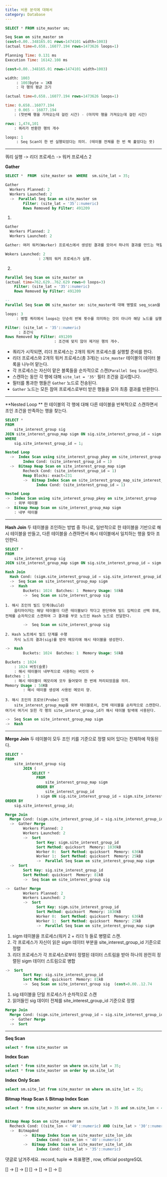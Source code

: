 ```yaml
---
title: 비용 분석에 대해서
category: Database
---
```

```sql
SELECT * FROM site_master sm; 
```

```sql
Seq Scan on site_master sm  
(cost=0.00..348165.01 rows=1474101 width=1003) 
(actual time=0.658..16077.194 rows=1473626 loops=1)  

Planning Time: 0.131 ms  
Execution Time: 16142.108 ms
```

```sql
(cost=0.00..348165.01 rows=1474101 width=1003) 

width: 1003
	 : 1003byte = 1KB
	 : 각 행의 평균 크기
```

```sql
(actual time=0.658..16077.194 rows=1473626 loops=1)  

time: 0.658..16077.194
	: 0.065 - 16077.194 
	: (첫번째 행을 가져오는데 걸린 시간) - (마지막 행을 가져오는데 걸린 시간)

rows: 1,474,101
	: 쿼리가 반환한 행의 개수

loops: 1
	 : Seq Scan이 한 번 실행되었다는 의미. (테이블 전체를 한 번 쭉 훑었다는 뜻)
```
--------

쿼리 실행 -> 리더 프로세스 -> 워커 프로세스 2 


**Gather**
```sql 
SELECT *  FROM  site_master sm  WHERE  sm.site_lat = 35;
```
```sql
Gather  
  Workers Planned: 2
  Workers Launched: 2
  ->  Parallel Seq Scan on site_master sm  
        Filter: (site_lat = '35'::numeric)
        Rows Removed by Filter: 491209
```
1. 
```SQL
Gather  
  Workers Planned: 2
  Workers Launched: 2

Gather: 여러 워커(Worker) 프로세스에서 생성된 결과를 모아서 하나의 결과를 만드는 역할.

Wokers Launched: 2
			   : 2개의 워커 프로세스가 실행.

```

2. 
```sql
Parallel Seq Scan on site_master sm  
(actual time=762.629..762.629 rows=0 loops=3)
	Filter: (site_lat = '35'::numeric)
	Rows Removed by Filter: 491209

-- 
Parallel Seq Scan ON site_master sm: site_master에 대해 병렬로 seq_scan을 수행한다.

loops: 3
	 : 병렬 쿼리에서 loops는 단순히 반복 횟수를 의미하는 것이 아니라 해당 노드를 실행한 총 프로세스의 숫 

Filter: (site_lat = '35'::numeric)
	  : 조건식
Rows Removed by Filter: 491209
					  : 조건에 맞지 않아 제거된 행의 개수.
```

- 쿼리가 시작되면, 리더 프로세스는 2개의 워커 프로세스를 실행할 준비를 한다.
- 리더 프로세스와 2개의 워커 프로세스(총 3개)는 `site_master` 테이블의 데이터 블록을 나누어 맡는다.
- 각 프로세스는 자신이 맡은 블록들을 순차적으로 스캔(`Parallel Seq Scan`)한다.
- 스캔하는 동안 각 행에 대해 `site_lat = '35'` 필터 조건을 검사합니다.
- 필터를 통과한 행들은 `Gather` 노드로 전송된다.
- `Gather` 노드는 모든 참여 프로세스로부터 받은 행들을 모아 최종 결과를 반환한다.

-------

**Nested Loop **
한 테이블의 각 행에 대해 다른 테이블을 반복적으로 스캔하면서 조인 조건을 만족하는 행을 찾는다.
```sql
SELECT *  
FROM  
    site_interest_group sig  
JOIN site_interest_group_map sigm ON sig.site_interest_group_id = sigm.site_interest_group_id  
WHERE  
    sig.site_interest_group_id = 1;
```

```sql
Nested Loop  
  ->  Index Scan using site_interest_group_pkey on site_interest_group sig  
        Index Cond: (site_interest_group_id = 1)
  ->  Bitmap Heap Scan on site_interest_group_map sigm 
        Recheck Cond: (site_interest_group_id = 1)
        Heap Blocks: exact=231
        ->  Bitmap Index Scan on site_interest_group_map_site_interest_group_id_index  
              Index Cond: (site_interest_group_id = 1)
```

```sql
Nested Loop
->  Index Scan using site_interest_group_pkey on site_interest_group 
	: 외부 테이블
->  Bitmap Heap Scan on site_interest_group_map sigm 
	: 내부 테이블
```
------

**Hash Join**
두 테이블을 조인하는 방법 중 하나로, 일반적으로 한 테이블을 기반으로 해시 테이블을 만들고, 다른 테이블을 스캔하면서 해시 테이블에서 일치하는 행을 찾아 조인한다. 
```sql
SELECT *  
FROM  
    site_interest_group sig  
JOIN site_interest_group_map sigm ON sig.site_interest_group_id = sigm.site_interest_group_id;
```
```sql
Hash Join  
  Hash Cond: (sigm.site_interest_group_id = sig.site_interest_group_id)
  ->  Seq Scan on site_interest_group_map sigm  
  ->  Hash  
        Buckets: 1024  Batches: 1  Memory Usage: 58kB
        ->  Seq Scan on site_interest_group sig  
```

	1. 해시 조인의 빌드 단계(Build) 
		옵티마이저는 해당 테이블이 다른 테이블보다 작다고 판단하여 빌드 입력으로 선택 후에, 전체를 순차적으로 스캔하여 그 결과를 부모 노드인 Hash 노드로 전달한다. 
```sql
		->  Seq Scan on site_interest_group sig  
```

	2. Hash 노트에서 빌드 단계를 수행
		자식 노드의 결과(sig)를 받아 메모리에 해시 테이블을 생성한다. 

```sql
->  Hash  
        Buckets: 1024  Batches: 1  Memory Usage: 58kB

Buckets : 1024
	: 1024 버킷(슬롯)
	: 해시 테이블이 내부적으로 사용하는 버킷의 수
Batches : 1
	: 해시 테이블이 메모리에 모두 들어맞아 한 번에 처리되었음을 의미.
Memory Usage : 58KB
		: 해시 테이블 생성에 사용된 메모리 양. 
```
	3. 해시 조인의 프로브(Probe) 단계
		site_interest_group_map을 외부 테이블로서, 전체 테이블을 순차적으로 스캔한다. 여기서 여기서 읽힌 각 행의 site_interst_group_id가 해시 테이블 탐색에 사용된다. 
		
```sql
->  Seq Scan on site_interest_group_map sigm  
->  Hash 
```
------

**Merge Join**
두 테이블이 모두 조인 키를 기준으로 정렬 되어 있다는 전제하에 작동된다. 
```sql
SELECT *  
FROM  
    site_interest_group sig  
        JOIN (  
            SELECT *  
              FROM  
                  site_interest_group_map sigm  
              ORDER BY
                  site_interest_group_id  
              ) sigm ON sig.site_interest_group_id = sigm.site_interest_group_id  
ORDER BY  
    sig.site_interest_group_id;
```


```sql
Merge Join  
  Merge Cond: (sigm.site_interest_group_id = sig.site_interest_group_id)
  ->  Gather Merge  
        Workers Planned: 2
        Workers Launched: 2
        ->  Sort 
              Sort Key: sigm.site_interest_group_id
              Sort Method: quicksort  Memory: 1830kB
              Worker 0:  Sort Method: quicksort  Memory: 636kB
              Worker 1:  Sort Method: quicksort  Memory: 25kB
              ->  Parallel Seq Scan on site_interest_group_map sigm  
  ->  Sort  
        Sort Key: sig.site_interest_group_id
        Sort Method: quicksort  Memory: 81kB
        ->  Seq Scan on site_interest_group sig  
```

```sql
->  Gather Merge  
        Workers Planned: 2
        Workers Launched: 2
        ->  Sort 
              Sort Key: sigm.site_interest_group_id
              Sort Method: quicksort  Memory: 1830kB
              Worker 0:  Sort Method: quicksort  Memory: 636kB
              Worker 1:  Sort Method: quicksort  Memory: 25kB
              ->  Parallel Seq Scan on site_interest_group_map sigm  
```

1) sigm 테이블을 프로세스(워커 2 + 리더 1) 들로 병렬로 스캔. 
2) 각 프로세스가 자신이 읽은 sigm 데이터 부분을 site_interest_group_id 기준으로 정렬
3) 리더 프로세스가 각 프로세스로부터 정렬된 데이터 스트림을 받아 하나의 완전히 정렬된 sigm 데이터 스트림으로 병합


```sql
->  Sort  
        Sort Key: sig.site_interest_group_id
        Sort Method: quicksort  Memory: 81kB
        ->  Seq Scan on site_interest_group sig  (cost=0.00..12.74  
```

1) sig 테이블을 단일 프로세스가 순차적으로 스캔
2) 읽어들인 sig 데이터 전체를 site_interest_group_id 기준으로 정렬 


```sql
Merge Join  
  Merge Cond: (sigm.site_interest_group_id = sig.site_interest_group_id)
  ->  Gather Merge  
  ->  Sort   
```

-----
**Seq Scan**
```sql
select * from site_master sm
```

**Index Scan**
```sql  
select * from site_master sm where sm.site_lat = 35;  
select * from site_master sm order by sm.site_lat
```

**Index Only Scan**
```sql
select sm.site_lat from site_master sm where sm.site_lat = 35;
```

**Bitmap Heap Scan** & **Bitmap Index Scan**
```sql
select * from site_master sm where sm.site_lat > 35 and sm.site_lon < 40;


Bitmap Heap Scan on site_master sm  
  Recheck Cond: ((site_lon < '40'::numeric) AND (site_lat > '30'::numeric))
  ->  BitmapAnd  
        ->  Bitmap Index Scan on site_master_site_lon_idx  
              Index Cond: (site_lon < '40'::numeric)
        ->  Bitmap Index Scan on site_master_site_lat_idx  
              Index Cond: (site_lat > '35'::numeric)

```


댓글로 남겨주세요.  record, tuple => 좌표평면 , row, official postgreSQL



[] ->  [] -> [] [] -> [] -> []  -> []